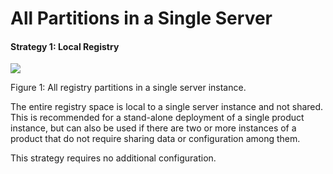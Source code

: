 # All Partitions in a Single Server

#### Strategy 1: Local Registry

![](attachments/21037149/21331970.png) 

Figure 1: All registry partitions in a single server instance.  

The entire registry space is local to a single server instance and not
shared. This is recommended for a stand-alone deployment of a single
product instance, but can also be used if there are two or more
instances of a product that do not require sharing data or configuration
among them.

This strategy requires no additional configuration.

